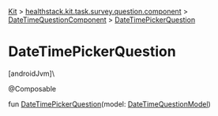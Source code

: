 
[Kit](../../../kit.html) > [healthstack.kit.task.survey.question.component](../index.html) > [DateTimeQuestionComponent](index.html) > [DateTimePickerQuestion](-date-time-picker-question.html)



# DateTimePickerQuestion



[androidJvm]\




@Composable



fun [DateTimePickerQuestion](-date-time-picker-question.html)(model: [DateTimeQuestionModel](../../healthstack.kit.task.survey.question.model/-date-time-question-model/index.html))




